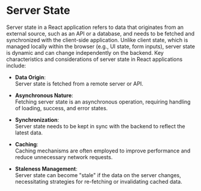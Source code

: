 # Server State

Server state in a React application refers to data that originates from an external source, such as an API or a database, and needs to be fetched and synchronized with the client-side application. Unlike client state, which is managed locally within the browser (e.g., UI state, form inputs), server state is dynamic and can change independently on the backend.
Key characteristics and considerations of server state in React applications include: 

* **Data Origin**:     
    Server state is fetched from a remote server or API.

* **Asynchronous Nature**:     
    Fetching server state is an asynchronous operation, requiring handling of loading, success, and error states.

* **Synchronization**:       
    Server state needs to be kept in sync with the backend to reflect the latest data.

* **Caching**:     
    Caching mechanisms are often employed to improve performance and reduce unnecessary network requests.

* **Staleness Management**:      
    Server state can become "stale" if the data on the server changes, necessitating strategies for re-fetching or invalidating cached data.
